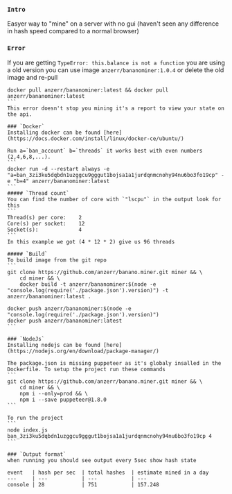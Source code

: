 
### `Intro`
Easyer way to "mine" on a server with no gui (haven't seen any difference in hash speed compared to a normal browser)

### `Error`
If you are getting `TypeError: this.balance is not a function` you are using a old version
you can use image `anzerr/bananominer:1.0.4` or delete the old image and re-pull
````
docker pull anzerr/bananominer:latest && docker pull anzerr/bananominer:latest
```
This error doesn't stop you mining it's a report to view your state on the api.

### `Docker`
Installing docker can be found [here](https://docs.docker.com/install/linux/docker-ce/ubuntu/)

Run a=`ban_account` b=`threads` it works best with even numbers (2,4,6,8,...).
```
docker run -d --restart always -e "a=ban_3zi3ku5dqbdn1uzggcu9gggut1bojsa1a1jurdqnmcnohy94nu6bo3fo19cp" -e "b=4" anzerr/bananominer:latest
```
##### `Thread count`
You can find the number of core with `"lscpu"` in the output look for this
```
Thread(s) per core:    2
Core(s) per socket:    12
Socket(s):             4
```
In this example we got (4 * 12 * 2) give us 96 threads

##### `Build`
To build image from the git repo
```
git clone https://github.com/anzerr/banano.miner.git miner && \
	cd miner && \
	docker build -t anzerr/bananominer:$(node -e "console.log(require('./package.json').version)") -t anzerr/bananominer:latest .

docker push anzerr/bananominer:$(node -e "console.log(require('./package.json').version)")
docker push anzerr/bananominer:latest
```

### `NodeJs`
Installing nodejs can be found [here](https://nodejs.org/en/download/package-manager/)

The package.json is missing puppeteer as it's globaly insalled in the Dockerfile. To setup the project run these commands
```
git clone https://github.com/anzerr/banano.miner.git miner && \
	cd miner && \
	npm i --only=prod && \
	npm i --save puppeteer@1.8.0
```

To run the project
```
node index.js ban_3zi3ku5dqbdn1uzggcu9gggut1bojsa1a1jurdqnmcnohy94nu6bo3fo19cp 4
```

### `Output format`
when running you should see output every 5sec show hash state

event	| hash per sec 	| total hashes 	| estimate mined in a day
--- 	| --- 			| --- 			| ---
console | 28 			| 751 			| 157.248